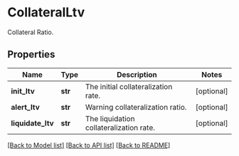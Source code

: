 # CollateralLtv

Collateral Ratio.
## Properties
Name | Type | Description | Notes
------------ | ------------- | ------------- | -------------
**init_ltv** | **str** | The initial collateralization rate. | [optional] 
**alert_ltv** | **str** | Warning collateralization ratio. | [optional] 
**liquidate_ltv** | **str** | The liquidation collateralization rate. | [optional] 

[[Back to Model list]](../README.md#documentation-for-models) [[Back to API list]](../README.md#documentation-for-api-endpoints) [[Back to README]](../README.md)


